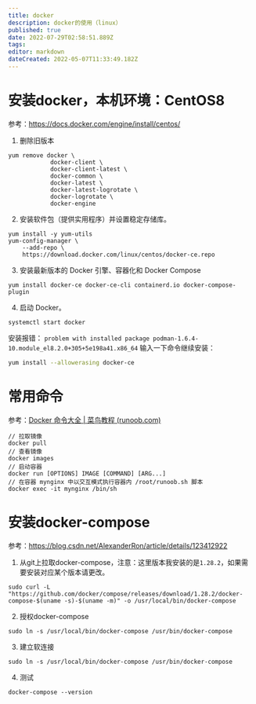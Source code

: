 ```yaml
---
title: docker
description: docker的使用（linux）
published: true
date: 2022-07-29T02:58:51.889Z
tags: 
editor: markdown
dateCreated: 2022-05-07T11:33:49.182Z
---
```


# 安装docker，本机环境：CentOS8

参考：https://docs.docker.com/engine/install/centos/

1. 删除旧版本

```
yum remove docker \
            docker-client \
            docker-client-latest \
            docker-common \
            docker-latest \
            docker-latest-logrotate \
            docker-logrotate \
            docker-engine
```

2. 安装软件包（提供实用程序）并设置稳定存储库。

```
yum install -y yum-utils
yum-config-manager \
    --add-repo \
    https://download.docker.com/linux/centos/docker-ce.repo
```

3. 安装最新版本的 Docker 引擎、容器化和 Docker Compose

```
yum install docker-ce docker-ce-cli containerd.io docker-compose-plugin
```

4. 启动 Docker。

```
systemctl start docker
```

安装报错：
`problem with installed package podman-1.6.4-10.module_el8.2.0+305+5e198a41.x86_64`
输入一下命令继续安装：
```bash
yum install --allowerasing docker-ce
```

# 常用命令

参考：[Docker 命令大全 | 菜鸟教程 (runoob.com)](https://www.runoob.com/docker/docker-command-manual.html)

```
// 拉取镜像
docker pull
// 查看镜像
docker images
// 启动容器
docker run [OPTIONS] IMAGE [COMMAND] [ARG...]
// 在容器 mynginx 中以交互模式执行容器内 /root/runoob.sh 脚本
docker exec -it mynginx /bin/sh
```

# 安装docker-compose

参考：https://blog.csdn.net/AlexanderRon/article/details/123412922

1. 从git上拉取docker-compose，注意：这里版本我安装的是`1.28.2`，如果需要安装对应某个版本请更改。

```
sudo curl -L "https://github.com/docker/compose/releases/download/1.28.2/docker-compose-$(uname -s)-$(uname -m)" -o /usr/local/bin/docker-compose
```

2. 授权docker-compose

```
sudo ln -s /usr/local/bin/docker-compose /usr/bin/docker-compose
```

3. 建立软连接

```plaintext
sudo ln -s /usr/local/bin/docker-compose /usr/bin/docker-compose
```

4. 测试

```
docker-compose --version
```